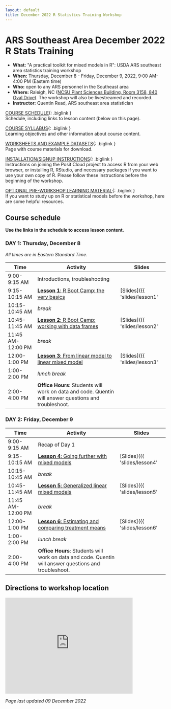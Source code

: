 ```yaml
---
layout: default
title: December 2022 R Statistics Training Workshop
---
```


# ARS Southeast Area December 2022 R Stats Training

- **What:** "A practical toolkit for mixed models in R": USDA ARS southeast area statistics training workshop
- **When:** Thursday, December 8 - Friday, December 9, 2022, 9:00 AM-4:00 PM (Eastern time)
- **Who:** open to any ARS personnel in the Southeast area
- **Where:** Raleigh, NC ([NCSU Plant Sciences Building, Room 3158, 840 Oval Drive](#directions-to-workshop-location)). The workshop will also be livestreamed and recorded.
- **Instructor:** Quentin Read, ARS southeast area statistician

[COURSE SCHEDULE](#course-schedule){: .biglink }  
Schedule, including links to lesson content (below on this page).

[COURSE SYLLABUS](syllabus){: .biglink }  
Learning objectives and other information about course content.

[WORKSHEETS AND EXAMPLE DATASETS](worksheets){: .biglink }  
Page with course materials for download.

[INSTALLATION/SIGNUP INSTRUCTIONS](install){: .biglink }  
Instructions on joining the Posit Cloud project to access R from your web browser, or installing R, RStudio, and necessary packages if you want to use your own copy of R. Please follow these instructions before the beginning of the workshop.

[OPTIONAL PRE-WORKSHOP LEARNING MATERIAL](pre-workshop-materials){: .biglink }  
If you want to study up on R or statistical models before the workshop, here are some helpful resources.

## Course schedule

**Use the links in the schedule to access lesson content.** 

### DAY 1: Thursday, December 8

*All times are in Eastern Standard Time.*

Time                      | Activity                                                   | Slides
------------------------- | ---------------------------------------------------------- | -----------------------------
9:00-9:15 AM              | Introductions, troubleshooting                             |
9:15-10:15 AM             | [**Lesson 1**: R Boot Camp: the very basics](lessons/lesson1) | [Slides]({{ 'slides/lesson1' | relative_url }})
10:15-10:45 AM            | *break* |
10:45-11:45 AM            | [**Lesson 2**: R Boot Camp: working with data frames](lessons/lesson2) | [Slides]({{ 'slides/lesson2' | relative_url }})
11:45 AM-12:00 PM         | *break* |
12:00-1:00 PM             | [**Lesson 3**: From linear model to linear mixed model](lessons/lesson3) | [Slides]({{ 'slides/lesson3' | relative_url }})
1:00-2:00 PM              | *lunch break* |
2:00-4:00 PM              | **Office Hours**: Students will work on data and code. Quentin will answer questions and troubleshoot. |

### DAY 2: Friday, December 9

Time                      | Activity                                                  | Slides
------------------------- | --------------------------------------------------------- | ------------
9:00-9:15 AM              | Recap of Day 1                                            |
9:15-10:15 AM             | [**Lesson 4**: Going further with mixed models](lessons/lesson4) | [Slides]({{ 'slides/lesson4' | relative_url }})
10:15-10:45 AM            | *break* |
10:45-11:45 AM            | [**Lesson 5**: Generalized linear mixed models](lessons/lesson5) | [Slides]({{ 'slides/lesson5' | relative_url }})
11:45 AM-12:00 PM         | *break* |
12:00-1:00 PM             | [**Lesson 6**: Estimating and comparing treatment means](lessons/lesson6) | [Slides]({{ 'slides/lesson6' | relative_url }})
1:00-2:00 PM              | *lunch break* |
2:00-4:00 PM              | **Office Hours**: Students will work on data and code. Quentin will answer questions and troubleshoot. |

## Directions to workshop location

<iframe src="https://www.google.com/maps/embed?pb=!1m18!1m12!1m3!1d2160.513966640391!2d-78.67336300399158!3d35.772592598405566!2m3!1f0!2f0!3f0!3m2!1i1024!2i768!4f13.1!3m3!1m2!1s0x89acf59dd16aca53%3A0xecca9784eeed7741!2s840%20Oval%20Dr%2C%20Raleigh%2C%20NC%2027606!5e0!3m2!1sen!2sus!4v1664893102385!5m2!1sen!2sus" width="400" height="300" style="border:0;" allowfullscreen="" loading="lazy" referrerpolicy="no-referrer-when-downgrade"></iframe>

*Page last updated 09 December 2022*
